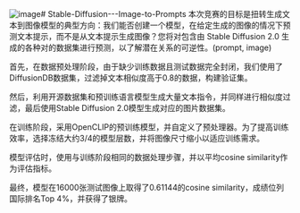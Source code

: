 ![image](https://github.com/user-attachments/assets/3bde3832-699f-4f73-9e9e-62fd7643dee9)# Stable-Diffusion---Image-to-Prompts
本次竞赛的目标是扭转生成文本到图像模型的典型方向：我们能否创建一个模型，在给定生成的图像的情况下预测文本提示，而不是从文本提示生成图像？您将对包含由 Stable Diffusion 2.0 生成的各种对的数据集进行预测，以了解潜在关系的可逆性。(prompt, image)

首先，在数据预处理阶段，由于缺少训练数据且测试数据完全封闭，我们使用了DiffusionDB数据集，过滤掉文本相似度高于0.8的数据，构建验证集。

然后，利用开源数据集和预训练语言模型生成大量文本指令，并同样进行相似度过滤，最后使用Stable Diffusion 2.0模型生成对应的图片数据集。

在训练阶段，采用OpenCLIP的预训练模型，并自定义了预处理器。为了提高训练效率，选择冻结大约3/4的模型层数，并将图像尺寸缩小以适应训练需求。

模型评估时，使用与训练阶段相同的数据处理步骤，并以平均cosine similarity作为评估指标。

最终，模型在16000张测试图像上取得了0.61144的cosine similarity，成绩位列国际排名Top 4%，并获得了银牌。
